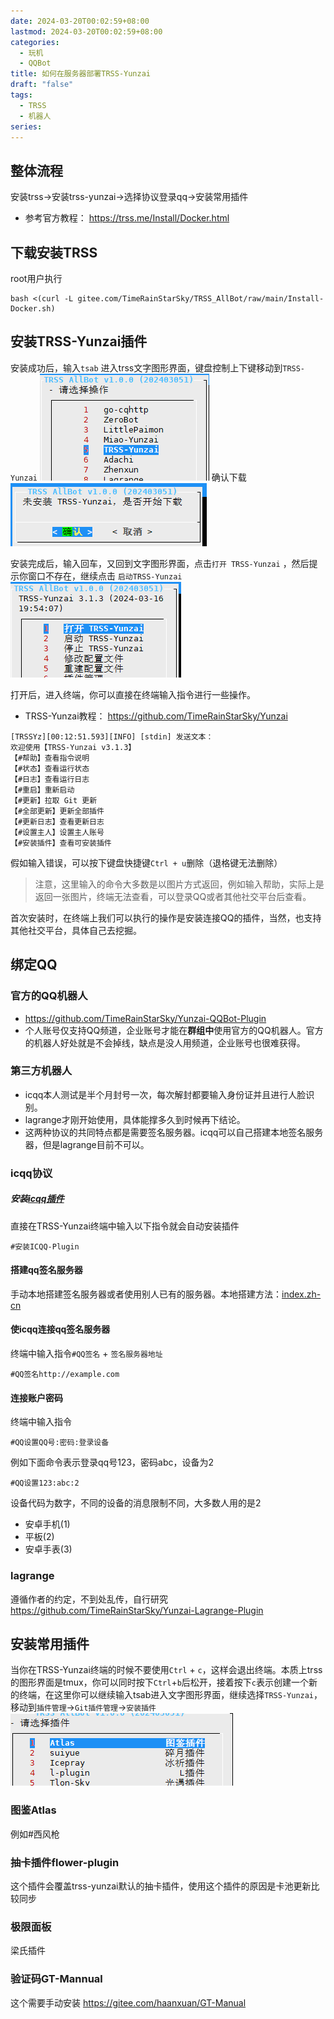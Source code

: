 ```yaml
---
date: 2024-03-20T00:02:59+08:00
lastmod: 2024-03-20T00:02:59+08:00
categories:
  - 玩机
  - QQBot
title: 如何在服务器部署TRSS-Yunzai
draft: "false"
tags:
  - TRSS
  - 机器人
series:
---
```


## 整体流程
安装trss->安装trss-yunzai->选择协议登录qq->安装常用插件 
- 参考官方教程： https://trss.me/Install/Docker.html
## 下载安装TRSS
root用户执行
```
bash <(curl -L gitee.com/TimeRainStarSky/TRSS_AllBot/raw/main/Install-Docker.sh)
```

## 安装TRSS-Yunzai插件
安装成功后，输入`tsab` 进入trss文字图形界面，键盘控制上下键移动到`TRSS-Yunzai`
![](Pasted%20image%2020240320000826.png)
确认下载
![](Pasted%20image%2020240320000902.png)

安装完成后，输入回车，又回到文字图形界面，点击`打开 TRSS-Yunzai` ，然后提示你窗口不存在，继续点击 `启动TRSS-Yunzai`
![](Pasted%20image%2020240320001156.png)

打开后，进入终端，你可以直接在终端输入指令进行一些操作。
- TRSS-Yunzai教程： https://github.com/TimeRainStarSky/Yunzai
```
[TRSSYz][00:12:51.593][INFO] [stdin] 发送文本：
欢迎使用【TRSS-Yunzai v3.1.3】
【#帮助】查看指令说明
【#状态】查看运行状态
【#日志】查看运行日志
【#重启】重新启动
【#更新】拉取 Git 更新
【#全部更新】更新全部插件
【#更新日志】查看更新日志
【#设置主人】设置主人账号
【#安装插件】查看可安装插件
```

假如输入错误，可以按下键盘快捷键`Ctrl + u`删除（退格键无法删除）
> 注意，这里输入的命令大多数是以图片方式返回，例如输入帮助，实际上是返回一张图片，终端无法查看，可以登录QQ或者其他社交平台后查看。

首次安装时，在终端上我们可以执行的操作是安装连接QQ的插件，当然，也支持其他社交平台，具体自己去挖掘。


## 绑定QQ

### 官方的QQ机器人
- https://github.com/TimeRainStarSky/Yunzai-QQBot-Plugin
- 个人账号仅支持QQ频道，企业账号才能在**群组中**使用官方的QQ机器人。官方的机器人好处就是不会掉线，缺点是没人用频道，企业账号也很难获得。


### 第三方机器人
- icqq本人测试是半个月封号一次，每次解封都要输入身份证并且进行人脸识别。
- lagrange才刚开始使用，具体能撑多久到时候再下结论。
- 这两种协议的共同特点都是需要签名服务器。icqq可以自己搭建本地签名服务器，但是lagrange目前不可以。
### icqq协议
##### 安装[icqq插件](https://github.com/TimeRainStarSky/Yunzai-ICQQ-Plugin)
直接在TRSS-Yunzai终端中输入以下指令就会自动安装插件
```
#安装ICQQ-Plugin
```


#### 搭建qq签名服务器
手动本地搭建签名服务器或者使用别人已有的服务器。本地搭建方法：[index.zh-cn](../TRSS部署QSign并使用/index.zh-cn.md)

#### 使icqq连接qq签名服务器
终端中输入指令`#QQ签名` + `签名服务器地址`
```
#QQ签名http://example.com
```

#### 连接账户密码
终端中输入指令
```
#QQ设置QQ号:密码:登录设备
```
例如下面命令表示登录qq号123，密码abc，设备为2
```
#QQ设置123:abc:2
```

设备代码为数字，不同的设备的消息限制不同，大多数人用的是2
- 安卓手机(1)
- 平板(2)
- 安卓手表(3)

### lagrange
遵循作者的约定，不到处乱传，自行研究 https://github.com/TimeRainStarSky/Yunzai-Lagrange-Plugin


## 安装常用插件
当你在TRSS-Yunzai终端的时候不要使用`Ctrl` + `c`，这样会退出终端。本质上trss的图形界面是tmux，你可以同时按下`Ctrl`+`b`后松开，接着按下`c`表示创建一个新的终端，在这里你可以继续输入tsab进入文字图形界面，继续选择`TRSS-Yunzai`，移动到`插件管理`->`Git插件管理`->`安装插件`
![](Pasted%20image%2020240320011223.png)

### 图鉴Atlas
例如#西风枪

### 抽卡插件flower-plugin
这个插件会覆盖trss-yunzai默认的抽卡插件，使用这个插件的原因是卡池更新比较同步
### 极限面板
梁氏插件

### 验证码GT-Mannual
这个需要手动安装 
https://gitee.com/haanxuan/GT-Manual


